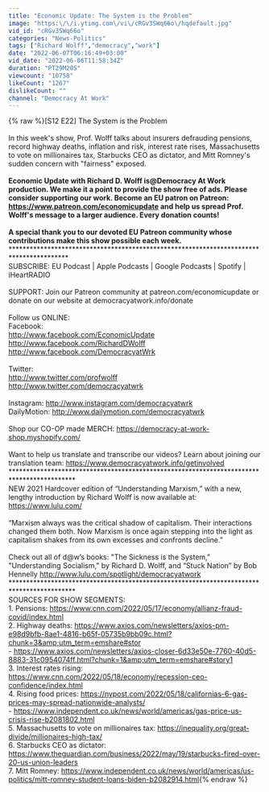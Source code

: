 ```yaml
---
title: "Economic Update: The System is the Problem"
image: "https:\/\/i.ytimg.com\/vi\/cRGv3SWq66o\/hqdefault.jpg"
vid_id: "cRGv3SWq66o"
categories: "News-Politics"
tags: ["Richard Wolff","democracy","work"]
date: "2022-06-07T06:16:49+03:00"
vid_date: "2022-06-06T11:58:34Z"
duration: "PT29M20S"
viewcount: "10758"
likeCount: "1267"
dislikeCount: ""
channel: "Democracy At Work"
---
```

{% raw %}[S12 E22] The System is the Problem<br /><br />In this week's show, Prof. Wolff talks about insurers defrauding pensions, record highway deaths, inflation and risk, interest rate rises, Massachusetts to vote on millionaires tax, Starbucks CEO as dictator, and Mitt Romney's sudden concern with &quot;fairness&quot; exposed.<br /><br />**Economic Update with Richard D. Wolff is@Democracy At Work production. We make it a point to provide the show free of ads. Please consider supporting our work. Become an EU patron on Patreon: <a rel="nofollow" target="blank" href="https://www.patreon.com/economicupdate">https://www.patreon.com/economicupdate</a>  and help us spread Prof. Wolff's message to a larger audience. Every donation counts!<br /><br />A special thank you to our devoted EU Patreon community whose contributions make this show possible each week.<br />****************************************************************************************** <br />SUBSCRIBE: EU Podcast | Apple Podcasts | Google Podcasts | Spotify | iHeartRADIO<br /><br />SUPPORT: Join our Patreon community at patreon.com/economicupdate or donate on our website at democracyatwork.info/donate<br /><br />Follow us ONLINE:<br />Facebook:<br /><a rel="nofollow" target="blank" href="http://www.facebook.com/EconomicUpdate">http://www.facebook.com/EconomicUpdate</a><br /><a rel="nofollow" target="blank" href="http://www.facebook.com/RichardDWolff">http://www.facebook.com/RichardDWolff</a><br /><a rel="nofollow" target="blank" href="http://www.facebook.com/DemocracyatWrk">http://www.facebook.com/DemocracyatWrk</a><br /><br />Twitter:<br /><a rel="nofollow" target="blank" href="http://www.twitter.com/profwolff">http://www.twitter.com/profwolff</a><br /><a rel="nofollow" target="blank" href="http://www.twitter.com/democracyatwrk">http://www.twitter.com/democracyatwrk</a><br /><br />Instagram:  <a rel="nofollow" target="blank" href="http://www.instagram.com/democracyatwrk">http://www.instagram.com/democracyatwrk</a><br />DailyMotion: <a rel="nofollow" target="blank" href="http://www.dailymotion.com/democracyatwrk">http://www.dailymotion.com/democracyatwrk</a><br /><br />Shop our CO-OP made MERCH:  <a rel="nofollow" target="blank" href="https://democracy-at-work-shop.myshopify.com/">https://democracy-at-work-shop.myshopify.com/</a><br /><br />Want to help us translate and transcribe our videos? Learn about joining our translation team: <a rel="nofollow" target="blank" href="https://www.democracyatwork.info/getinvolved">https://www.democracyatwork.info/getinvolved</a><br />******************************************************************************************    <br />NEW 2021 Hardcover edition of “Understanding Marxism,” with a new, lengthy introduction by Richard Wolff is now available at: <a rel="nofollow" target="blank" href="https://www.lulu.com/">https://www.lulu.com/</a><br /><br />“Marxism always was the critical shadow of capitalism. Their interactions changed them both. Now Marxism is once again stepping into the light as capitalism shakes from its own excesses and confronts decline.”<br /><br />Check out all of d@w’s books: &quot;The Sickness is the System,&quot; &quot;Understanding Socialism,&quot; by Richard D. Wolff, and “Stuck Nation” by Bob Hennelly <a rel="nofollow" target="blank" href="http://www.lulu.com/spotlight/democracyatwork">http://www.lulu.com/spotlight/democracyatwork</a><br />******************************************************************************************<br />SOURCES FOR SHOW SEGMENTS: <br />1. Pensions: <a rel="nofollow" target="blank" href="https://www.cnn.com/2022/05/17/economy/allianz-fraud-covid/index.html">https://www.cnn.com/2022/05/17/economy/allianz-fraud-covid/index.html</a><br />2. Highway deaths: <a rel="nofollow" target="blank" href="https://www.axios.com/newsletters/axios-pm-e98d9bfb-8ae1-4816-b65f-05735b9bb09c.html?chunk=3&amp;utm_term=emshare#stor">https://www.axios.com/newsletters/axios-pm-e98d9bfb-8ae1-4816-b65f-05735b9bb09c.html?chunk=3&amp;utm_term=emshare#stor</a><br /> -  <a rel="nofollow" target="blank" href="https://www.axios.com/newsletters/axios-closer-6d33e50e-7760-40d5-8883-31c0954074ff.html?chunk=1&amp;utm_term=emshare#story1">https://www.axios.com/newsletters/axios-closer-6d33e50e-7760-40d5-8883-31c0954074ff.html?chunk=1&amp;utm_term=emshare#story1</a><br />3. Interest rates rising: <a rel="nofollow" target="blank" href="https://www.cnn.com/2022/05/18/economy/recession-ceo-confidence/index.html">https://www.cnn.com/2022/05/18/economy/recession-ceo-confidence/index.html</a><br />4. Rising food prices: <a rel="nofollow" target="blank" href="https://nypost.com/2022/05/18/californias-6-gas-prices-may-spread-nationwide-analysts/">https://nypost.com/2022/05/18/californias-6-gas-prices-may-spread-nationwide-analysts/</a><br /> - <a rel="nofollow" target="blank" href="https://www.independent.co.uk/news/world/americas/gas-price-us-crisis-rise-b2081802.html">https://www.independent.co.uk/news/world/americas/gas-price-us-crisis-rise-b2081802.html</a><br />5. Massachusetts to vote on millionaires tax: <a rel="nofollow" target="blank" href="https://inequality.org/great-divide/millionaires-high-tax/">https://inequality.org/great-divide/millionaires-high-tax/</a><br />6. Starbucks CEO as dictator: <a rel="nofollow" target="blank" href="https://www.theguardian.com/business/2022/may/19/starbucks-fired-over-20-us-union-leaders">https://www.theguardian.com/business/2022/may/19/starbucks-fired-over-20-us-union-leaders</a><br />7. Mitt Romney: <a rel="nofollow" target="blank" href="https://www.independent.co.uk/news/world/americas/us-politics/mitt-romney-student-loans-biden-b2082914.html">https://www.independent.co.uk/news/world/americas/us-politics/mitt-romney-student-loans-biden-b2082914.html</a>{% endraw %}
